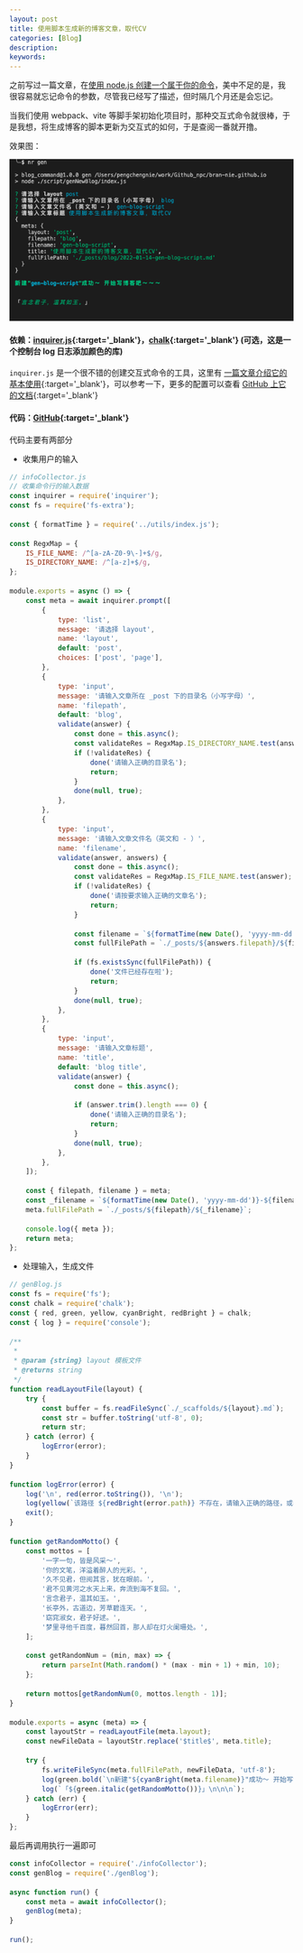 ```yaml
---
layout: post
title: 使用脚本生成新的博客文章，取代CV
categories: [Blog]
description:
keywords:
---
```


之前写过一篇文章，在[使用 node.js 创建一个属于你的命令](/2021/03/30/create-commands/)，美中不足的是，我很容易就忘记命令的参数，尽管我已经写了描述，但时隔几个月还是会忘记。

当我们使用 webpack、vite 等脚手架初始化项目时，那种交互式命令就很棒，于是我想，将生成博客的脚本更新为交互式的如何，于是查阅一番就开撸。

效果图：

![](/images/20220114180848.png)

#### 依赖：[inquirer.js](https://github.com/SBoudrias/Inquirer.js/){:target='\_blank'}，[chalk](https://github.com/chalk/chalk/blob/main/source/utilities.js){:target='\_blank'} (可选，这是一个控制台 log 日志添加颜色的库)

`inquirer.js` 是一个很不错的创建交互式命令的工具，这里有 [一篇文章介绍它的基本使用](https://blog.csdn.net/qq_26733915/article/details/80461257){:target='\_blank'}，可以参考一下，更多的配置可以查看 [GitHub 上它的文档](https://github.com/SBoudrias/Inquirer.js#documentation){:target='\_blank'}

#### 代码：[GitHub](https://github.com/bran-nie/bran-nie.github.io/tree/master/script){:target='\_blank'}

代码主要有两部分

-   收集用户的输入

```javascript
// infoCollector.js
// 收集命令行的输入数据
const inquirer = require('inquirer');
const fs = require('fs-extra');

const { formatTime } = require('../utils/index.js');

const RegxMap = {
    IS_FILE_NAME: /^[a-zA-Z0-9\-]+$/g,
    IS_DIRECTORY_NAME: /^[a-z]+$/g,
};

module.exports = async () => {
    const meta = await inquirer.prompt([
        {
            type: 'list',
            message: '请选择 layout',
            name: 'layout',
            default: 'post',
            choices: ['post', 'page'],
        },
        {
            type: 'input',
            message: '请输入文章所在 _post 下的目录名（小写字母）',
            name: 'filepath',
            default: 'blog',
            validate(answer) {
                const done = this.async();
                const validateRes = RegxMap.IS_DIRECTORY_NAME.test(answer);
                if (!validateRes) {
                    done('请输入正确的目录名');
                    return;
                }
                done(null, true);
            },
        },
        {
            type: 'input',
            message: '请输入文章文件名（英文和 - ）',
            name: 'filename',
            validate(answer, answers) {
                const done = this.async();
                const validateRes = RegxMap.IS_FILE_NAME.test(answer);
                if (!validateRes) {
                    done('请按要求输入正确的文章名');
                    return;
                }

                const filename = `${formatTime(new Date(), 'yyyy-mm-dd')}-${answer}.md`;
                const fullFilePath = `./_posts/${answers.filepath}/${filename}`;

                if (fs.existsSync(fullFilePath)) {
                    done('文件已经存在啦');
                    return;
                }
                done(null, true);
            },
        },
        {
            type: 'input',
            message: '请输入文章标题',
            name: 'title',
            default: 'blog title',
            validate(answer) {
                const done = this.async();

                if (answer.trim().length === 0) {
                    done('请输入正确的目录名');
                    return;
                }
                done(null, true);
            },
        },
    ]);

    const { filepath, filename } = meta;
    const _filename = `${formatTime(new Date(), 'yyyy-mm-dd')}-${filename}.md`;
    meta.fullFilePath = `./_posts/${filepath}/${_filename}`;

    console.log({ meta });
    return meta;
};
```

-   处理输入，生成文件

```javascript
// genBlog.js
const fs = require('fs');
const chalk = require('chalk');
const { red, green, yellow, cyanBright, redBright } = chalk;
const { log } = require('console');

/**
 *
 * @param {string} layout 模板文件
 * @returns string
 */
function readLayoutFile(layout) {
    try {
        const buffer = fs.readFileSync(`./_scaffolds/${layout}.md`);
        const str = buffer.toString('utf-8', 0);
        return str;
    } catch (error) {
        logError(error);
    }
}

function logError(error) {
    log('\n', red(error.toString()), '\n');
    log(yellow(`该路径 ${redBright(error.path)} 不存在，请输入正确的路径，或者先创建好文件夹再输入～\n\n`));
    exit();
}

function getRandomMotto() {
    const mottos = [
        '一字一句，皆是风采～',
        '你的文笔，洋溢着醉人的光彩。',
        '久不见君，但阅其言，犹在眼前。',
        '君不见黄河之水天上来，奔流到海不复回。',
        '言念君子，温其如玉。',
        '长亭外，古道边，芳草碧连天。',
        '窈窕淑女，君子好逑。',
        '梦里寻他千百度，暮然回首，那人却在灯火阑珊处。',
    ];

    const getRandomNum = (min, max) => {
        return parseInt(Math.random() * (max - min + 1) + min, 10);
    };

    return mottos[getRandomNum(0, mottos.length - 1)];
}

module.exports = async (meta) => {
    const layoutStr = readLayoutFile(meta.layout);
    const newFileData = layoutStr.replace('$title$', meta.title);

    try {
        fs.writeFileSync(meta.fullFilePath, newFileData, 'utf-8');
        log(green.bold(`\n新建"${cyanBright(meta.filename)}"成功～ 开始写博客吧～～～\n\n`));
        log(`「${green.italic(getRandomMotto())}」\n\n\n`);
    } catch (err) {
        logError(err);
    }
};
```

最后再调用执行一遍即可

```javascript
const infoCollector = require('./infoCollector');
const genBlog = require('./genBlog');

async function run() {
    const meta = await infoCollector();
    genBlog(meta);
}

run();
```

